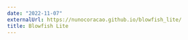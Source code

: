 ```yaml
---
date: "2022-11-07"
externalUrl: https://nunocoracao.github.io/blowfish_lite/
title: Blowfish Lite
---
```

